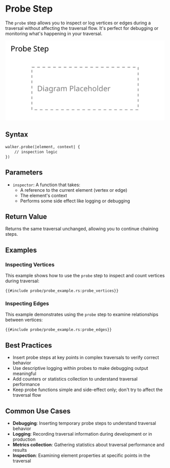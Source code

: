 # Probe Step

The `probe` step allows you to inspect or log vertices or edges during a traversal without affecting the traversal flow.
It's perfect for debugging or monitoring what's happening in your traversal.

<object data="images/probe.svg" type="image/svg+xml">
    <img src="images/probe.svg" alt="Probe Step Diagram" />
</object>

## Syntax

```rust,noplayground
walker.probe(|element, context| {
    // inspection logic
})
```

## Parameters

- `inspector`: A function that takes:
    - A reference to the current element (vertex or edge)
    - The element's context
    - Performs some side effect like logging or debugging

## Return Value

Returns the same traversal unchanged, allowing you to continue chaining steps.

## Examples

### Inspecting Vertices

This example shows how to use the `probe` step to inspect and count vertices during traversal:

```rust,noplayground
{{#include probe/probe_example.rs:probe_vertices}}
```

### Inspecting Edges

This example demonstrates using the `probe` step to examine relationships between vertices:

```rust,noplayground
{{#include probe/probe_example.rs:probe_edges}}
```

## Best Practices

- Insert probe steps at key points in complex traversals to verify correct behavior
- Use descriptive logging within probes to make debugging output meaningful
- Add counters or statistics collection to understand traversal performance
- Keep probe functions simple and side-effect only; don't try to affect the traversal flow

## Common Use Cases

- **Debugging**: Inserting temporary probe steps to understand traversal behavior
- **Logging**: Recording traversal information during development or in production
- **Metrics collection**: Gathering statistics about traversal performance and results
- **Inspection**: Examining element properties at specific points in the traversal
